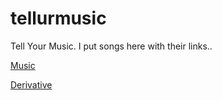 # tellurmusic
Tell Your Music. I put songs here with their links..

[Music](https://github.com/outloudvi/tellurmusic/issues?q=is%3Aissue+label%3Atype%3Amusic)

[Derivative](https://github.com/outloudvi/tellurmusic/issues?utf8=%E2%9C%93&q=is%3Aissue+label%3Aderivative)
